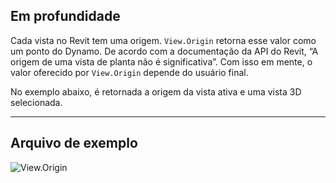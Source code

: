 ## Em profundidade
Cada vista no Revit tem uma origem. `View.Origin` retorna esse valor como um ponto do Dynamo. De acordo com a documentação da API do Revit, “A origem de uma vista de planta não é significativa”. Com isso em mente, o valor oferecido por `View.Origin` depende do usuário final.

No exemplo abaixo, é retornada a origem da vista ativa e uma vista 3D selecionada.
___
## Arquivo de exemplo

![View.Origin](./Revit.Elements.Views.View.Origin_img.jpg)
